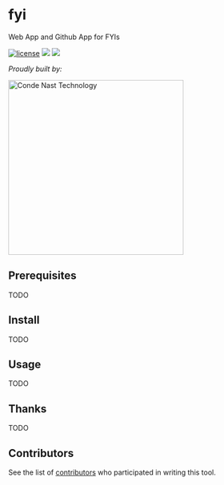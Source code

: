 # fyi

Web App and Github App for FYIs

[![license](https://img.shields.io/badge/license-Apache%202.0-blue.svg?style=flat)](LICENSE) [![](http://fyi.conde.io/badge/easy-fyi)](http://fyi.conde.io/link/easy-fyi) [![](http://fyi.conde.io/badge/arch-bot)](http://fyi.conde.io/link/arch-bot)

_Proudly built by:_

<a href="https://technology.condenast.com"><img src="https://user-images.githubusercontent.com/1215971/35070721-3f136cdc-fbac-11e7-81b4-e3aa5cc70a17.png" title="Conde Nast Technology" width=350/></a>

## Prerequisites

TODO

## Install

TODO

## Usage

TODO

## Thanks

TODO

## Contributors

See the list of [contributors](https://github.com/CondeNast/fyi/contributors) who participated in writing this tool.

